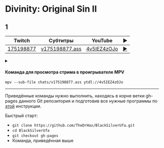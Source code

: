 <!-- video.js -->
<link href="https://cdnjs.cloudflare.com/ajax/libs/video.js/6.3.3/video-js.css" rel="stylesheet">
<script src="https://cdnjs.cloudflare.com/ajax/libs/video.js/6.3.3/video.js"></script>
<!-- videojs-youtube -->
<script src="https://cdnjs.cloudflare.com/ajax/libs/videojs-youtube/2.4.1/Youtube.js"></script>
<!-- libjass -->
<link href="https://cdn.jsdelivr.net/npm/libjass@0.11.0/libjass.css" rel="stylesheet">
<script src="https://cdn.jsdelivr.net/npm/libjass@0.11.0/libjass.js"></script>
<!-- videojs-ass -->
<link href="https://cdn.jsdelivr.net/npm/videojs-ass@0.8.0/src/videojs.ass.css" rel="stylesheet">
<script src="https://cdn.jsdelivr.net/npm/videojs-ass@0.8.0/src/videojs.ass.js"></script>
<!-- videojs-resolution-switcher -->
<script src="https://cdn.jsdelivr.net/npm/videojs-resolution-switcher@0.4.2/lib/videojs-resolution-switcher.min.js"></script>

<script>
function createPlayer(id, youtube, twitch) {
  videojs(id, {
    controls: true,
    nativeControlsForTouch: false,
    width: 640,
    height: 360,
    fluid: true,
    plugins: {
      ass: {
        src: ["../chats/v" + twitch + ".ass"],
        delay: -0.1,
      },
      videoJsResolutionSwitcher: {
        default: 'high',
        dynamicLabel: true
      }
    },
    techOrder: ["youtube"],
    sources: [{
      "type": "video/youtube",
      "src": "https://www.youtube.com/watch?v=" + youtube
    }]
  });
}
</script>

# Divinity: Original Sin II

## 1

| Twitch | Субтитры | YouTube | ▶ |
| ------ | -------- | ------- | - |
| [175198877](https://www.twitch.tv/videos/175198877) | [v175198877.ass](../chats/v175198877.ass) | [4v5IEZ4zOJo](https://www.youtube.com/watch?v=4v5IEZ4zOJo) | <a href="/src/player.html?v=4v5IEZ4zOJo&s=175198877" onclick="return openPlayer175198877()">▶</a> |

<script>
  function openPlayer175198877() {
    createPlayer("player-4v5IEZ4zOJo", "4v5IEZ4zOJo", "175198877");
    document.getElementById("spoiler-4v5IEZ4zOJo").click();
    return false;
  }
</script>

<details>
  <summary id="spoiler-4v5IEZ4zOJo"></summary>

  <div class="player-wrapper" style="margin-top: 32px">
    <video
      id="player-4v5IEZ4zOJo"
      class="video-js vjs-default-skin vjs-big-play-centered" />
  </div>
</details>

#### Команда для просмотра стрима в проигрывателе MPV

```
mpv --sub-file chats/v175198877.ass ytdl://4v5IEZ4zOJo
```
----

Приведённые команды нужно выполнить, находясь в корне ветки gh-pages данного Git репозитория и подготовив все нужные программы по [этой](../tutorials/watch-online.md) инструкции.

Быстрый старт:
* `git clone https://github.com/TheDrHax/BlackSilverUfa.git`
* `cd BlackSilverUfa`
* `git checkout gh-pages`
* Команда, приведённая выше

